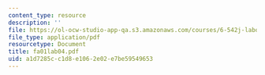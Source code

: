 ```yaml
---
content_type: resource
description: ''
file: https://ol-ocw-studio-app-qa.s3.amazonaws.com/courses/6-542j-laboratory-on-the-physiology-acoustics-and-perception-of-speech-fall-2005/a1d7285cc1d8e1062e02e7be59549653_fa01lab04.pdf
file_type: application/pdf
resourcetype: Document
title: fa01lab04.pdf
uid: a1d7285c-c1d8-e106-2e02-e7be59549653
---
```

